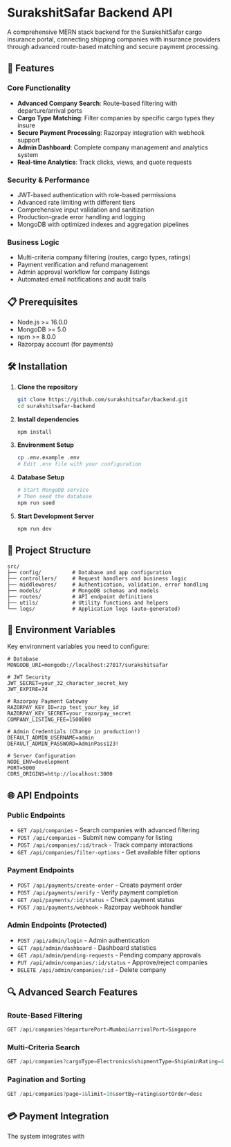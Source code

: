# SurakshitSafar Backend API

A comprehensive MERN stack backend for the SurakshitSafar cargo insurance portal, connecting shipping companies with insurance providers through advanced route-based matching and secure payment processing.

## 🚀 Features

### Core Functionality
- **Advanced Company Search**: Route-based filtering with departure/arrival ports
- **Cargo Type Matching**: Filter companies by specific cargo types they insure
- **Secure Payment Processing**: Razorpay integration with webhook support
- **Admin Dashboard**: Complete company management and analytics system
- **Real-time Analytics**: Track clicks, views, and quote requests

### Security & Performance
- JWT-based authentication with role-based permissions
- Advanced rate limiting with different tiers
- Comprehensive input validation and sanitization
- Production-grade error handling and logging
- MongoDB with optimized indexes and aggregation pipelines

### Business Logic
- Multi-criteria company filtering (routes, cargo types, ratings)
- Payment verification and refund management
- Admin approval workflow for company listings
- Automated email notifications and audit trails

## 📋 Prerequisites

- Node.js >= 16.0.0
- MongoDB >= 5.0
- npm >= 8.0.0
- Razorpay account (for payments)

## 🛠 Installation

1. **Clone the repository**
   ```bash
   git clone https://github.com/surakshitsafar/backend.git
   cd surakshitsafar-backend
   ```

2. **Install dependencies**
   ```bash
   npm install
   ```

3. **Environment Setup**
   ```bash
   cp .env.example .env
   # Edit .env file with your configuration
   ```

4. **Database Setup**
   ```bash
   # Start MongoDB service
   # Then seed the database
   npm run seed
   ```

5. **Start Development Server**
   ```bash
   npm run dev
   ```

## 📁 Project Structure

```
src/
├── config/          # Database and app configuration
├── controllers/     # Request handlers and business logic
├── middlewares/     # Authentication, validation, error handling
├── models/          # MongoDB schemas and models
├── routes/          # API endpoint definitions
├── utils/           # Utility functions and helpers
└── logs/            # Application logs (auto-generated)
```

## 🔧 Environment Variables

Key environment variables you need to configure:

```env
# Database
MONGODB_URI=mongodb://localhost:27017/surakshitsafar

# JWT Security
JWT_SECRET=your_32_character_secret_key
JWT_EXPIRE=7d

# Razorpay Payment Gateway
RAZORPAY_KEY_ID=rzp_test_your_key_id
RAZORPAY_KEY_SECRET=your_razorpay_secret
COMPANY_LISTING_FEE=1500000

# Admin Credentials (Change in production!)
DEFAULT_ADMIN_USERNAME=admin
DEFAULT_ADMIN_PASSWORD=AdminPass123!

# Server Configuration
NODE_ENV=development
PORT=5000
CORS_ORIGINS=http://localhost:3000
```

## 🌐 API Endpoints

### Public Endpoints
- `GET /api/companies` - Search companies with advanced filtering
- `POST /api/companies` - Submit new company for listing
- `POST /api/companies/:id/track` - Track company interactions
- `GET /api/companies/filter-options` - Get available filter options

### Payment Endpoints
- `POST /api/payments/create-order` - Create payment order
- `POST /api/payments/verify` - Verify payment completion
- `GET /api/payments/:id/status` - Check payment status
- `POST /api/payments/webhook` - Razorpay webhook handler

### Admin Endpoints (Protected)
- `POST /api/admin/login` - Admin authentication
- `GET /api/admin/dashboard` - Dashboard statistics
- `GET /api/admin/pending-requests` - Pending company approvals
- `PUT /api/admin/companies/:id/status` - Approve/reject companies
- `DELETE /api/admin/companies/:id` - Delete company

## 🔍 Advanced Search Features

### Route-Based Filtering
```javascript
GET /api/companies?departurePort=Mumbai&arrivalPort=Singapore
```

### Multi-Criteria Search
```javascript
GET /api/companies?cargoType=Electronics&shipmentType=Ship&minRating=4.0
```

### Pagination and Sorting
```javascript
GET /api/companies?page=1&limit=10&sortBy=rating&sortOrder=desc
```

## 💳 Payment Integration

The system integrates with